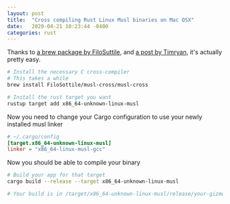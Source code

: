 ```yaml
---
layout: post
title:  "Cross compiling Rust Linux Musl binaries on Mac OSX"
date:   2020-04-21 10:23:44 -0400
categories: rust
---
```

Thanks to
[a brew package by FiloSuttile](https://github.com/FiloSottile/homebrew-musl-cross), and 
[a post by Timryan](https://timryan.org/2018/07/27/cross-compiling-linux-binaries-from-macos.html),
it's actually pretty easy.


```sh
# Install the necessary C cross-compiler
# This takes a while
brew install FiloSottile/musl-cross/musl-cross

# Install the rust target you want
rustup target add x86_64-unknown-linux-musl
```

Now you need to change your Cargo configuration to use your newly installed musl linker
```toml
# ~/.cargo/config
[target.x86_64-unknown-linux-musl]
linker = "x86_64-linux-musl-gcc"
```

Now you should be able to compile your binary
```sh
# Build your app for that target
cargo build --release --target x86_64-unknown-linux-musl

# Your build is in /target/x86_64-unknown-linux-musl/release/your-gizmo
```